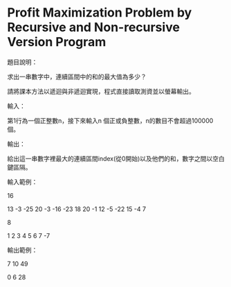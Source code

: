 # Profit Maximization Problem by Recursive and Non-recursive Version Program

題目說明：

求出一串數字中，連續區間中的和的最大值為多少？

請將課本方法以遞迴與非遞迴實現，程式直接讀取測資並以螢幕輸出。

輸入：

第1行為一個正整數n，接下來輸入n 個正或負整數，n的數目不會超過100000個。

輸出：

給出這一串數字裡最大的連續區間index(從0開始)以及他們的和，數字之間以空白鍵區隔。

輸入範例：

16

13 -3 -25 20 -3 -16 -23 18 20 -1 12 -5 -22 15 -4 7

8

1 2 3 4 5 6 7 -7

輸出範例：

7 10 49

0 6 28
